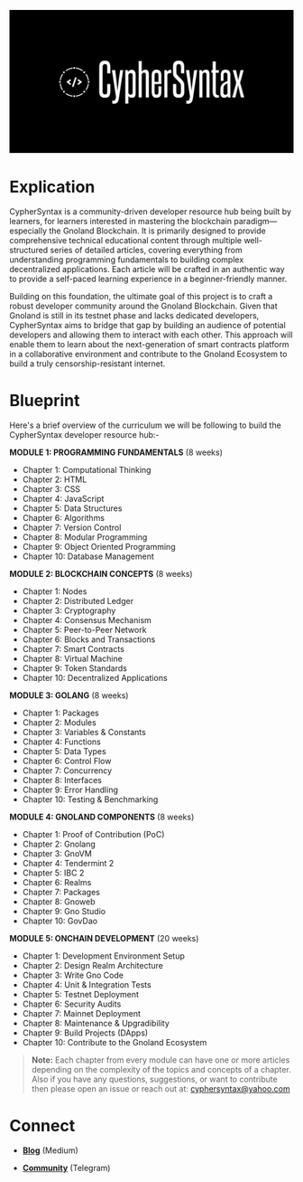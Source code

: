 ![Alt Image](https://github.com/Danish-Mahboob/CypherSyntax/blob/59c7984cfa85a5f215d67bdd50527b515f7880ed/Banner.jpg)
# Explication
CypherSyntax is a community-driven developer resource hub being built by learners, for learners interested in mastering the blockchain paradigm—especially the Gnoland Blockchain. It is primarily designed to provide comprehensive technical educational content through multiple well-structured series of detailed articles, covering everything from understanding programming fundamentals to building complex decentralized applications. Each article will be crafted in an authentic way to provide a self-paced learning experience in a beginner-friendly manner.

Building on this foundation, the ultimate goal of this project is to craft a robust developer community around the Gnoland Blockchain. Given that Gnoland is still in its testnet phase and lacks dedicated developers, CypherSyntax aims to bridge that gap by building an audience of potential developers and allowing them to interact with each other. This approach will enable them to learn about the next-generation of smart contracts platform in a collaborative environment and contribute to the Gnoland Ecosystem to build a truly censorship-resistant internet.



# Blueprint
Here's a brief overview of the curriculum we will be following to build the CypherSyntax developer resource hub:-

__MODULE 1: PROGRAMMING FUNDAMENTALS__    (8 weeks)
+ Chapter 1: Computational Thinking
+ Chapter 2: HTML 
+ Chapter 3: CSS
+ Chapter 4: JavaScript
+ Chapter 5: Data Structures
+ Chapter 6: Algorithms
+ Chapter 7: Version Control
+ Chapter 8: Modular Programming
+ Chapter 9: Object Oriented Programming
+ Chapter 10: Database Management

__MODULE 2: BLOCKCHAIN CONCEPTS__    (8 weeks)
+ Chapter 1: Nodes
+ Chapter 2: Distributed Ledger
+ Chapter 3: Cryptography
+ Chapter 4: Consensus Mechanism
+ Chapter 5: Peer-to-Peer Network
+ Chapter 6: Blocks and Transactions
+ Chapter 7: Smart Contracts
+ Chapter 8: Virtual Machine
+ Chapter 9: Token Standards
+ Chapter 10: Decentralized Applications

__MODULE 3: GOLANG__    (8 weeks)
+ Chapter 1: Packages
+ Chapter 2: Modules
+ Chapter 3: Variables & Constants
+ Chapter 4: Functions
+ Chapter 5: Data Types
+ Chapter 6: Control Flow
+ Chapter 7: Concurrency 
+ Chapter 8: Interfaces
+ Chapter 9: Error Handling
+ Chapter 10: Testing & Benchmarking

__MODULE 4: GNOLAND COMPONENTS__    (8 weeks)
+ Chapter 1: Proof of Contribution (PoC)
+ Chapter 2: Gnolang
+ Chapter 3: GnoVM
+ Chapter 4: Tendermint 2
+ Chapter 5: IBC 2
+ Chapter 6: Realms 
+ Chapter 7: Packages
+ Chapter 8: Gnoweb
+ Chapter 9: Gno Studio
+ Chapter 10: GovDao

__MODULE 5: ONCHAIN DEVELOPMENT__    (20 weeks)
+ Chapter 1: Development Environment Setup
+ Chapter 2: Design Realm Architecture
+ Chapter 3: Write Gno Code
+ Chapter 4: Unit & Integration Tests
+ Chapter 5: Testnet Deployment
+ Chapter 6: Security Audits
+ Chapter 7: Mainnet Deployment
+ Chapter 8: Maintenance & Upgradibility
+ Chapter 9: Build Projects (DApps)
+ Chapter 10: Contribute to the Gnoland Ecosystem 

>__Note:__ Each chapter from every module can have one or more articles depending on the complexity of the topics and concepts of a chapter. Also if you have any questions, suggestions, or want to contribute then please open an issue or reach out at: cyphersyntax@yahoo.com


# Connect
+ __[Blog](https://medium.com/@cyphersyntax)__ (Medium)

+ __[Community](https://https://t.me/cyphersyntax)__ (Telegram)

